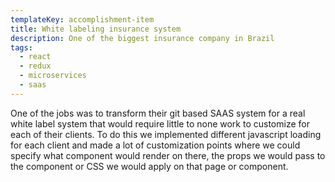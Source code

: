 ```yaml
---
templateKey: accomplishment-item
title: White labeling insurance system
description: One of the biggest insurance company in Brazil
tags:
  - react
  - redux
  - microservices
  - saas
---
```

One of the jobs was to transform their git based SAAS system for a real white label system that would require little to none work to customize for each of their clients. To do this we implemented different javascript loading for each client and made a lot of customization points where we could specify what component would render on there, the props we would pass to the component or CSS we would apply on that page or component.
